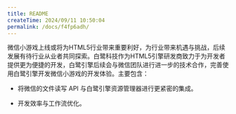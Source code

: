 ```yaml
---
title: README
createTime: 2024/09/11 10:50:04
permalink: /docs/f4fp6adh/
---
```

微信小游戏上线或将为HTML5行业带来重要利好，为行业带来机遇与挑战，后续发展有待行业从业者共同探索。白鹭科技作为HTML5引擎研发商致力于为开发者提供更为便捷的开发，白鹭引擎后续会与微信团队进行进一步的技术合作，完善使用白鹭引擎开发微信小游戏的开发体验。主要包含：

* 将微信的文件读写 API 与白鹭引擎资源管理器进行更紧密的集成。

* 开发效率与工作流优化。

